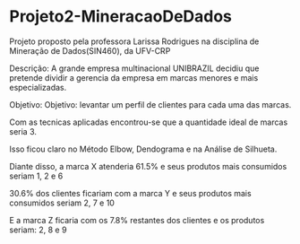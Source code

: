 # Projeto2-MineracaoDeDados
Projeto proposto pela professora Larissa Rodrigues na disciplina de Mineração de Dados(SIN460), da UFV-CRP

Descrição: A grande empresa multinacional UNIBRAZIL decidiu que pretende dividir a gerencia da empresa em marcas menores e mais especializadas.

Objetivo: Objetivo: levantar um perfil de clientes para cada uma das marcas.

Com as tecnicas aplicadas encontrou-se que a quantidade ideal de marcas seria 3.

Isso ficou claro no Método Elbow, Dendograma e na Análise de Silhueta.

Diante disso, a marca X atenderia 61.5% e seus produtos mais consumidos seriam 1, 2 e 6

30.6%  dos clientes ficariam com a marca Y e seus produtos mais consumidos seriam 2, 7 e 10

E a marca Z ficaria com os 7.8% restantes dos clientes e  os produtos seriam: 2, 8 e 9
